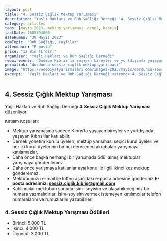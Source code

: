 ```yaml
---
layout: post
title: "4. Sessiz Çığlık Mektup Yarışması"
description: "Yaşlı Hakları ve Ruh Sağlığı Derneği '4. Sessiz Çığlık Mektup Yarışması' düzenliyor."
category: articles
tags: [mayıs 2023, mektup yarışması, genel, kıbrıs]
lastDate: 1685394000
dateHuman: "30 Mayıs 2023"
comTopic: "Ruh Sağlığı, Yaşlılar"
attendance: "E-posta"
price: "12 Bin TL'dir."
organizer: "Yaşlı Hakları ve Ruh Sağlığı Derneği"
requirements: "Sadece Kıbrıs’ta yaşayan bireyler ve yurtdışında yaşayan Kıbrıslılar katılabilir."
permalink: "dorduncu-sessiz-ciglik-mektup-yarismasi"
image: "https://edebiyatyarismalari.com/images/2023/mayis/dorduncu-sessiz-ciglik-mektup-yarismasi.jpg"
excerpt:  "Yaşlı Hakları ve Ruh Sağlığı Derneği <strong> 4. Sessiz Çığlık Mektup Yarışması </strong> düzenliyor."
---
```


## 4. Sessiz Çığlık Mektup Yarışması
Yaşlı Hakları ve Ruh Sağlığı Derneği **4. Sessiz Çığlık Mektup Yarışması** düzenliyor.

Katılım Koşulları:
- Mektup yarışmasına sadece Kıbrıs’ta yaşayan bireyler ve yurtdışında yaşayan Kıbrıslılar katılabilir.
- Dernek yönetim kurulu üyeleri, mektup yarışması seçici kurul üyeleri ve her iki kurul üyelerinin birinci dereceden akrabaları yarışmaya katılamazlar.
- Daha önce başka herhangi bir yarışmada ödül almış mektuplar yarışmaya gönderilemez.
- Daha önce yarışmaya katılanlar aynı konu ile ilgili ikinci kez mektup gönderemez.
- Mektubunuzu e-mail ile lütfen aşağıdaki e-posta adresine gönderiniz.**E-posta adresimiz: sessiz.ciglik.kibris@gmail.com**
- Katılımcılar mektubun sonuna isim- soyisim ve ulaşabileceğimiz bir numara yazmalıdırlar. İsim-soyisim vermek istemeyen katılımcılar telefon numaralarını ve rumuzlarını yazabilirler.


### 4. Sessiz Çığlık Mektup Yarışması Ödülleri
- Birinci: 5.000 TL
- İkinci: 4.000 TL
- Üçüncü: 3.000 TL